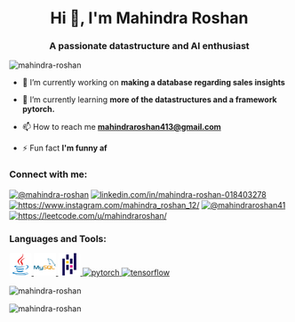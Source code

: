 <h1 align="center">Hi 👋, I'm Mahindra Roshan</h1>
<h3 align="center">A passionate datastructure and AI enthusiast</h3>

<p align="left"> <img src="https://komarev.com/ghpvc/?username=mahindra-roshan&label=Profile%20views&color=0e75b6&style=flat" alt="mahindra-roshan" /> </p>

- 🔭 I’m currently working on **making a database regarding sales insights**

- 🌱 I’m currently learning **more of the datastructures and a framework pytorch.**

- 📫 How to reach me **mahindraroshan413@gmail.com**

- ⚡ Fun fact **I'm funny af**

<h3 align="left">Connect with me:</h3>
<p align="left">
<a href="https://codepen.io/@mahindra-roshan" target="blank"><img align="center" src="https://raw.githubusercontent.com/rahuldkjain/github-profile-readme-generator/master/src/images/icons/Social/codepen.svg" alt="@mahindra-roshan" height="30" width="40" /></a>
<a href="https://linkedin.com/in/linkedin.com/in/mahindra-roshan-018403278" target="blank"><img align="center" src="https://raw.githubusercontent.com/rahuldkjain/github-profile-readme-generator/master/src/images/icons/Social/linked-in-alt.svg" alt="linkedin.com/in/mahindra-roshan-018403278" height="30" width="40" /></a>
<a href="https://instagram.com/https://www.instagram.com/mahindra_roshan_12/" target="blank"><img align="center" src="https://raw.githubusercontent.com/rahuldkjain/github-profile-readme-generator/master/src/images/icons/Social/instagram.svg" alt="https://www.instagram.com/mahindra_roshan_12/" height="30" width="40" /></a>
<a href="https://www.hackerrank.com/@mahindraroshan41" target="blank"><img align="center" src="https://raw.githubusercontent.com/rahuldkjain/github-profile-readme-generator/master/src/images/icons/Social/hackerrank.svg" alt="@mahindraroshan41" height="30" width="40" /></a>
<a href="https://www.leetcode.com/https://leetcode.com/u/mahindraroshan/" target="blank"><img align="center" src="https://raw.githubusercontent.com/rahuldkjain/github-profile-readme-generator/master/src/images/icons/Social/leet-code.svg" alt="https://leetcode.com/u/mahindraroshan/" height="30" width="40" /></a>
</p>

<h3 align="left">Languages and Tools:</h3>
<p align="left"> <a href="https://www.java.com" target="_blank" rel="noreferrer"> <img src="https://raw.githubusercontent.com/devicons/devicon/master/icons/java/java-original.svg" alt="java" width="40" height="40"/> </a> <a href="https://www.mysql.com/" target="_blank" rel="noreferrer"> <img src="https://raw.githubusercontent.com/devicons/devicon/master/icons/mysql/mysql-original-wordmark.svg" alt="mysql" width="40" height="40"/> </a> <a href="https://pandas.pydata.org/" target="_blank" rel="noreferrer"> <img src="https://raw.githubusercontent.com/devicons/devicon/2ae2a900d2f041da66e950e4d48052658d850630/icons/pandas/pandas-original.svg" alt="pandas" width="40" height="40"/> </a> <a href="https://pytorch.org/" target="_blank" rel="noreferrer"> <img src="https://www.vectorlogo.zone/logos/pytorch/pytorch-icon.svg" alt="pytorch" width="40" height="40"/> </a> <a href="https://www.tensorflow.org" target="_blank" rel="noreferrer"> <img src="https://www.vectorlogo.zone/logos/tensorflow/tensorflow-icon.svg" alt="tensorflow" width="40" height="40"/> </a> </p>

<p><img align="center" src="https://github-readme-stats.vercel.app/api/top-langs?username=mahindra-roshan&show_icons=true&locale=en&layout=compact" alt="mahindra-roshan" /></p>

<p><img align="center" src="https://github-readme-streak-stats.herokuapp.com/?user=mahindra-roshan&" alt="mahindra-roshan" /></p>
